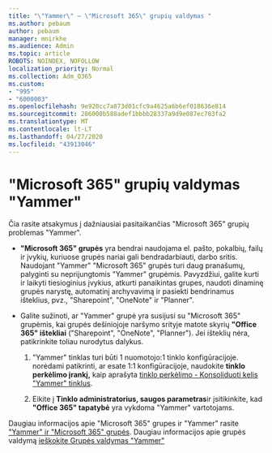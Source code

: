 ```yaml
---
title: "\"Yammer\" – \"Microsoft 365\" grupių valdymas "
ms.author: pebaum
author: pebaum
manager: mnirkhe
ms.audience: Admin
ms.topic: article
ROBOTS: NOINDEX, NOFOLLOW
localization_priority: Normal
ms.collection: Adm_O365
ms.custom:
- "995"
- "6000003"
ms.openlocfilehash: 9e920cc7a873d01cfc9a4625a6b6ef018636e814
ms.sourcegitcommit: 286000b588adef1bbbb28337a9d9e087ec783fa2
ms.translationtype: MT
ms.contentlocale: lt-LT
ms.lasthandoff: 04/27/2020
ms.locfileid: "43913046"
---
```

# <a name="manage-microsoft-365-groups-in-yammer"></a>"Microsoft 365" grupių valdymas "Yammer"

Čia rasite atsakymus į dažniausiai pasitaikančias "Microsoft 365" grupių problemas "Yammer".

* **"Microsoft 365" grupės** yra bendrai naudojama el. pašto, pokalbių, failų ir įvykių, kuriuose grupės nariai gali bendradarbiauti, darbo sritis. Naudojant "Yammer" "Microsoft 365" grupės turi daug pranašumų, palyginti su neprijungtomis "Yammer" grupėmis. Pavyzdžiui, galite kurti ir laikyti tiesioginius įvykius, atkurti panaikintas grupes, naudoti dinaminę grupės narystę, automatinį archyvavimą ir pasiekti bendrinamus išteklius, pvz., "Sharepoint", "OneNote" ir "Planner".

* Galite sužinoti, ar "Yammer" grupė yra susijusi su "Microsoft 365" grupėmis, kai grupės dešiniojoje naršymo srityje matote skyrių **"Office 365" ištekliai** ("Sharepoint", "OneNote", "Planner"). Jei išteklių nėra, patikrinkite toliau nurodytus dalykus.

  1. "Yammer" tinklas turi būti 1 nuomotojo:1 tinklo konfigūracijoje. norėdami patikrinti, ar esate 1:1 konfigūracijoje, naudokite **tinklo perkėlimo įrankį,** kaip aprašyta [tinklo perkėlimo - Konsoliduoti kelis "Yammer" tinklus](https://docs.microsoft.com/yammer/configure-your-yammer-network/consolidate-multiple-yammer-networks).

  2. Eikite į **Tinklo administratorius, saugos parametras**ir įsitikinkite, kad **"Office 365" tapatybė** yra vykdoma "Yammer" vartotojams.

Daugiau informacijos apie "Microsoft 365" grupes ir "Yammer" rasite ["Yammer" ir "Microsoft 365" grupės](https://docs.microsoft.com/yammer/manage-yammer-groups/yammer-and-office-365-groups). Daugiau informacijos apie grupės valdymą [ieškokite Grupės valdymas "Yammer"](https://support.office.com/article/Manage-a-group-in-Yammer-6e05c6d6-5548-4c88-89cd-e6757a514ef2)
